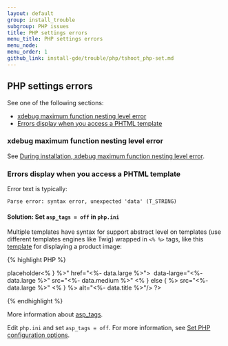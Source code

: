 ```yaml
---
layout: default
group: install_trouble
subgroup: PHP issues
title: PHP settings errors
menu_title: PHP settings errors
menu_node:
menu_order: 1
github_link: install-gde/trouble/php/tshoot_php-set.md
---
```


<h2 id="trouble-php-set">PHP settings errors</h2>
See one of the following sections:

*   <a href="#trouble-php-xdebug">xdebug maximum function nesting level error</a>
*   <a href="#trouble-php-asptags">Errors display when you access a PHTML template</a>

<h3 id="trouble-php-xdebug">xdebug maximum function nesting level error</h3>

See <a href="{{ site.gdeurl }}install-gde/trouble/tshoot_xdebug.html">During installation, xdebug maximum function nesting level error</a>.

<h3 id="trouble-php-asptags">Errors display when you access a PHTML template</h3>
Error text is typically:

    Parse error: syntax error, unexpected 'data' (T_STRING)

#### Solution: Set <code>asp_tags = off</code> in <code>php.ini</code>
Multiple templates have syntax for support abstract level on templates (use different templates engines like Twig) wrapped in `<% %>` tags, like this <a href="{{ site.mage2000url }}app/code/Magento/Catalog/view/frontend/templates/product/view/base-image.phtml" target="_blank">template</a> for displaying a product image:

{% highlight PHP %} 
<?php
<a class="product photo<% if (typeof data.hasImg !== 'undefined') { %> placeholder<% } %>" href="<%- data.large %>">
    <span class="img photo container">
        <img
          data-role="zoom-image"
          class="photo image"
          itemprop="image"
          <% if (!data.fullSizeMode) { %>
            data-large="<%- data.large %>" src="<%- data.medium %>"
          <% } else { %>
          src="<%- data.large %>"
          <% } %>
          alt="<%- data.title %>"/>
    </span>
    </a>
?>
{% endhighlight %}

More information about <a href="http://php.net/manual/en/ini.core.php#ini.asp-tags" target="_blank">asp_tags</a>. 

Edit `php.ini` and set `asp_tags = off`. For more information, see <a href="{{ site.gdeurl }}install-gde/prereq/php-centos.html#instgde-prereq-timezone">Set PHP configuration options</a>.
